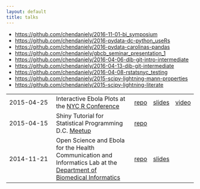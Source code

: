 ```yaml
---
layout: default
title: talks
---
```


- https://github.com/chendaniely/2016-11-01-bi_symposium
- https://github.com/chendaniely/2016-pydata-dc-python_useRs
- https://github.com/chendaniely/2016-pydata-carolinas-pandas
- https://github.com/chendaniely/gbcb_seminar_presentation_1
- https://github.com/chendaniely/2016-04-06-dib-git-intro-intermediate
- https://github.com/chendaniely/2016-04-13-dib-git-intermediate
- https://github.com/chendaniely/2016-04-08-rstatsnyc_testing
- https://github.com/chendaniely/2015-scipy-lightning-mann-properties
- https://github.com/chendaniely/2015-scipy-lightning-literate

<table>

  <tr>
    <td>2015-04-25</td>
    <td>Interactive Ebola Plots at the <a href='http://www.rstats.nyc/'>NYC R Conference</a></td>
    <td><a href='https://github.com/chendaniely/2015-04-25-rstatsnyc-ebola/blob/master/src/shiny-ebola-combinedRmd.Rmd'>repo</a></td>
    <td><a href='https://htmlpreview.github.io/?https://github.com/chendaniely/2015-04-25-rstatsnyc-ebola/blob/master/src/shiny-ebola-combinedRmd.html'>slides</a></td>
    <td><a href='https://youtu.be/oPCIqDagGSk'>video</a></td>
  </tr>
  
  <tr>
    <td>2015-04-15</td>
    <td>Shiny Tutorial for Statistical Programming D.C. <a href='http://www.meetup.com/stats-prog-dc/events/221534560/'>Meetup</a></td>
    <td><a href='https://github.com/chendaniely/2015-04-15-SPDC-shiny'>repo</a></td>
  </tr>

  <tr>
    <td width="110px">2014-11-21</td>
    <td>Open Science and Ebola for the Health Communication and Informatics Lab at the <a href='https://www.dbmi.columbia.edu/'>Department of Biomedical Informatics</a></td>
    <td><a href='https://github.com/chendaniely/2014-11-21-talk-cumc-dbmi-hci'>repo</a></td>
    <td><a href='https://htmlpreview.github.io/?https://github.com/chendaniely/2014-11-21-talk-cumc-dbmi-hci/blob/master/ebolaOpenScience.html#1'>slides</a></td>
  </tr>

</table>
